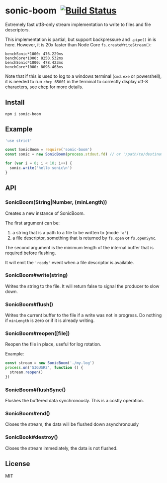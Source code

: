 # sonic-boom&nbsp;&nbsp;[![Build Status](https://travis-ci.org/mcollina/sonic-boom.svg?branch=master)](https://travis-ci.org/mcollina/sonic-boom)

Extremely fast utf8-only stream implementation to write to files and
file descriptors.

This implementation is partial, but support backpressure and `.pipe()` in is here.
However, it is 20x faster than Node Core `fs.createWriteStream()`:

```
benchSonic*1000: 476.229ms
benchCore*1000: 8250.532ms
benchSonic*1000: 478.423ms
benchCore*1000: 8096.463ms
```

Note that if this is used to log to a windows terminal (`cmd.exe` or
powershell), it is needed to run `chcp 65001` in the terminal to
correctly display utf-8 characters, see
[chcp](https://ss64.com/nt/chcp.html) for more details.

## Install

```
npm i sonic-boom
```

## Example

```js
'use strict'

const SonicBoom = require('sonic-boom')
const sonic = new SonicBoom(process.stdout.fd) // or '/path/to/destination'

for (var i = 0; i < 10; i++) {
  sonic.write('hello sonic\n')
}
```

## API

### SonicBoom(String|Number, (minLength))

Creates a new instance of SonicBoom.

The first argument can be:

1. a string that is a path to a file to be written to (mode `'a'`)
2. a file descriptor, something that is returned by `fs.open` or
   `fs.openSync`.

The second argument is the minimum length of the internal buffer that is
required before flushing.

It will emit the `'ready'` event when a file descriptor is available.

### SonicBoom#write(string)

Writes the string to the file.
It will return false to signal the producer to slow down.

### SonicBoom#flush()

Writes the current buffer to the file if a write was not in progress.
Do nothing if `minLength` is zero or if it is already writing.

### SonicBoom#reopen([file])

Reopen the file in place, useful for log rotation.

Example:

```js
const stream = new SonicBoom('./my.log')
process.on('SIGUSR2', function () {
  stream.reopen()
})
```

### SonicBoom#flushSync()

Flushes the buffered data synchronously. This is a costly operation.

### SonicBoom#end()

Closes the stream, the data will be flushed down asynchronously

### SonicBook#destroy()

Closes the stream immediately, the data is not flushed.

## License

MIT
